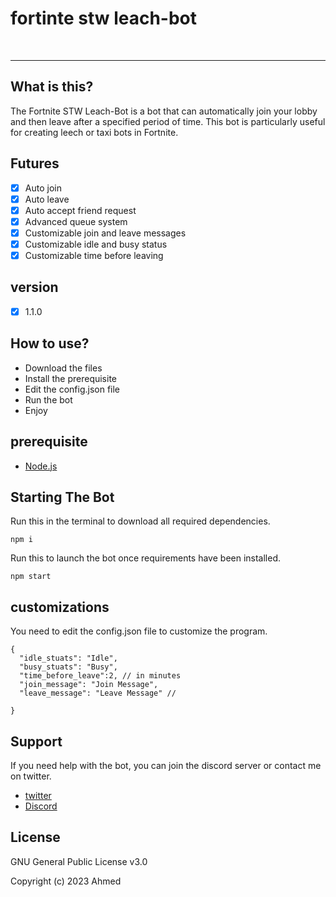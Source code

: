 


<h1>fortinte stw leach-bot </h1>
<br />
<hr />

<h2>What is this?</h2>

The Fortnite STW Leach-Bot is a bot that can automatically join your lobby and then leave after a specified period of time. This bot is particularly useful for creating leech or taxi bots in Fortnite.



<h2>Futures</h2>


- [x] Auto join 
- [x] Auto leave
- [x] Auto accept friend request
- [x] Advanced queue system
- [x] Customizable join and leave messages
- [x] Customizable idle and busy status
- [x] Customizable time before leaving

<h2>version</h2>

- [x] 1.1.0


<h2>How to use?</h2>

- Download the files
- Install the prerequisite
- Edit the config.json file
- Run the bot
- Enjoy



<h2>prerequisite</h2>

- [Node.js](https://nodejs.org/en/)


<h2>Starting The Bot</h2>

Run this in the terminal to download all required dependencies.
```
npm i 
```
Run this to launch the bot once requirements have been installed.

```
npm start
```

<h2>customizations</h2>
 You need to edit the config.json file to customize the program.
 
```
{
  "idle_stuats": "Idle",
  "busy_stuats": "Busy",
  "time_before_leave":2, // in minutes
  "join_message": "Join Message",
  "leave_message": "Leave Message" // 

}

```


<h2>Support</h2>

If you need help with the bot, you can join the discord server or contact me on twitter.

- [twitter](https://twitter.com/ahmadsabir11)
- [Discord](https://discord.com/invite/yNjT8xr3eG)




<h2>License</h2>
GNU General Public License v3.0

Copyright (c) 2023 Ahmed
